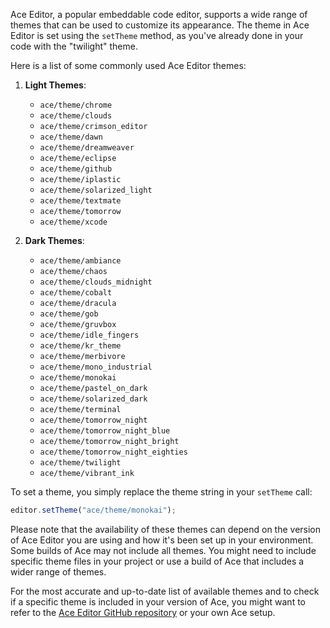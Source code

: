 Ace Editor, a popular embeddable code editor, supports a wide range of themes that can be used to customize its appearance. The theme in Ace Editor is set using the `setTheme` method, as you've already done in your code with the "twilight" theme.

Here is a list of some commonly used Ace Editor themes:

1. **Light Themes**:
   - `ace/theme/chrome`
   - `ace/theme/clouds`
   - `ace/theme/crimson_editor`
   - `ace/theme/dawn`
   - `ace/theme/dreamweaver`
   - `ace/theme/eclipse`
   - `ace/theme/github`
   - `ace/theme/iplastic`
   - `ace/theme/solarized_light`
   - `ace/theme/textmate`
   - `ace/theme/tomorrow`
   - `ace/theme/xcode`

2. **Dark Themes**:
   - `ace/theme/ambiance`
   - `ace/theme/chaos`
   - `ace/theme/clouds_midnight`
   - `ace/theme/cobalt`
   - `ace/theme/dracula`
   - `ace/theme/gob`
   - `ace/theme/gruvbox`
   - `ace/theme/idle_fingers`
   - `ace/theme/kr_theme`
   - `ace/theme/merbivore`
   - `ace/theme/mono_industrial`
   - `ace/theme/monokai`
   - `ace/theme/pastel_on_dark`
   - `ace/theme/solarized_dark`
   - `ace/theme/terminal`
   - `ace/theme/tomorrow_night`
   - `ace/theme/tomorrow_night_blue`
   - `ace/theme/tomorrow_night_bright`
   - `ace/theme/tomorrow_night_eighties`
   - `ace/theme/twilight`
   - `ace/theme/vibrant_ink`

To set a theme, you simply replace the theme string in your `setTheme` call:

```javascript
editor.setTheme("ace/theme/monokai");
```

Please note that the availability of these themes can depend on the version of Ace Editor you are using and how it's been set up in your environment. Some builds of Ace may not include all themes. You might need to include specific theme files in your project or use a build of Ace that includes a wider range of themes.

For the most accurate and up-to-date list of available themes and to check if a specific theme is included in your version of Ace, you might want to refer to the [Ace Editor GitHub repository](https://github.com/ajaxorg/ace) or your own Ace setup.